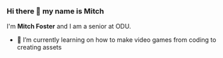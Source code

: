 ### Hi there 👋 my name is Mitch 
I'm **Mitch Foster** and I am a senior at ODU.
- 🌱 I’m currently learning on how to make video games from coding to creating assets
